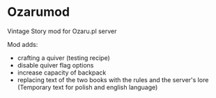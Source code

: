 # Ozarumod
Vintage Story mod for Ozaru.pl server

Mod adds:
- crafting a quiver (testing recipe)
- disable quiver flag options
- increase capacity of backpack 
- replacing text of the two books with the rules and the server's lore (Temporary text for polish and english language)
